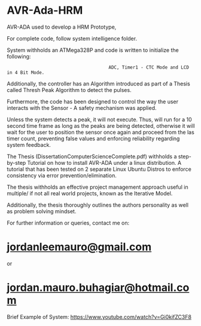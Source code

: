 


# AVR-Ada-HRM
AVR-ADA used to develop a HRM Prototype,

For complete code, follow system intelligence folder.

System withholds an ATMega328P and code is written to initialize the following: 

                                          ADC, Timer1 - CTC Mode and LCD in 4 Bit Mode.

Additionally, the controller has an Algorithm introduced as part of a Thesis called Thresh Peak Algorithm to detect the pulses.

Furthermore, the code has been designed to control the way the user interacts with the Sensor - A safety mechanism was applied.

Unless the system detects a peak, it will not execute. Thus, will run for a 10 second time frame as long as the peaks are being detected, otherwise it will wait for the user to position the sensor once again and proceed from the las timer count, preventing false values and enforcing reliability regarding system feedback. 

The Thesis (DissertationComputerScienceComplete.pdf) withholds a step-by-step Tutorial on how to install AVR-ADA under a linux distribution. A tutorial that has been tested on 2 separate Linux Ubuntu Distros to enforce consistency via error prevention/elimination. 

The thesis withholds an effective project management approach useful in multiple/ if not all real world projects, known as the Iterative Model. 

Additionally, the thesis thoroughly outlines the authors personality as well as problem solving mindset.

For further information or queries, contact me on:
# jordanleemauro@gmail.com
or
# jordan.mauro.buhagiar@hotmail.com
Brief Example of System: https://www.youtube.com/watch?v=Gi0kifZC3F8
